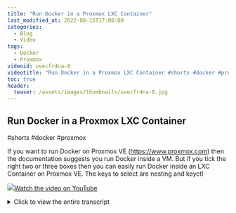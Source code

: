 ```yaml
---
title: "Run Docker in a Proxmox LXC Container"
last_modified_at: 2022-08-15T17:00:00
categories:
  - Blog
  - Video
tags:
  - Docker
  - Proxmox
videoid: uvecfr4na-8
videotitle: "Run Docker in a Proxmox LXC Container #shorts #docker #proxmox"
toc: true
header:
  teaser: /assets/images/thumbnails/uvecfr4na-8.jpg
---
```


## Run Docker in a Proxmox LXC Container 

#shorts #docker #proxmox

If you want to run Docker on Proxmox VE (https://www.proxmox.com) then the documentation suggests you run Docker inside a VM. But if you tick the right two or three boxes then you can easily run Docker inside an LXC Container on Proxmox VE. The keys to select are nesting and keyctl

<a href="https://www.youtube.com/watch?v={{page.videoid}}"><img src="/assets/images/thumbnails/{{page.videoid}}.jpg">Watch the video on YouTube</a>

<details>
	<summary>Click to view the entire transcript</summary>
So if you want to run Docker on Proxmox, then the recommended way to do that is to create a virtual machine and then run Docker inside that VM – but – really ? Run a Linux VM on Linux and then run Docker inside that VM? There must be a better solution. Yes – Even though t­he documentation doesn’t say so, you can run Docker inside a container on Proxmox. All you have to do is that either you make the container privileged by unticking “Unprivileged Container” or – if you want an unprivileged container – you go to the container’s options and tick those two boxes under Features: keyctl and Nesting. Now you’re ready to go. If you installed Debian 11 for example, then go to the shell and install docker by typing apt install docker.io. Done. Thanks for watching. Please Like and subscribe. 
</details>
